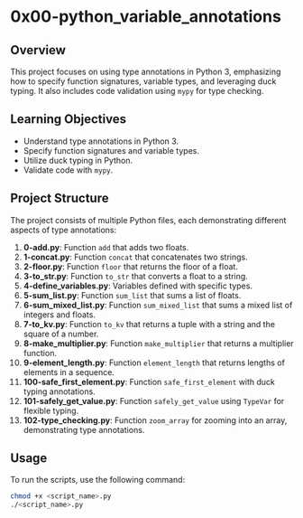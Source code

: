 # 0x00-python_variable_annotations

## Overview

This project focuses on using type annotations in Python 3, emphasizing how to specify function signatures, variable types, and leveraging duck typing. It also includes code validation using `mypy` for type checking.

## Learning Objectives

- Understand type annotations in Python 3.
- Specify function signatures and variable types.
- Utilize duck typing in Python.
- Validate code with `mypy`.

## Project Structure

The project consists of multiple Python files, each demonstrating different aspects of type annotations:

1. **0-add.py**: Function `add` that adds two floats.
2. **1-concat.py**: Function `concat` that concatenates two strings.
3. **2-floor.py**: Function `floor` that returns the floor of a float.
4. **3-to_str.py**: Function `to_str` that converts a float to a string.
5. **4-define_variables.py**: Variables defined with specific types.
6. **5-sum_list.py**: Function `sum_list` that sums a list of floats.
7. **6-sum_mixed_list.py**: Function `sum_mixed_list` that sums a mixed list of integers and floats.
8. **7-to_kv.py**: Function `to_kv` that returns a tuple with a string and the square of a number.
9. **8-make_multiplier.py**: Function `make_multiplier` that returns a multiplier function.
10. **9-element_length.py**: Function `element_length` that returns lengths of elements in a sequence.
11. **100-safe_first_element.py**: Function `safe_first_element` with duck typing annotations.
12. **101-safely_get_value.py**: Function `safely_get_value` using `TypeVar` for flexible typing.
13. **102-type_checking.py**: Function `zoom_array` for zooming into an array, demonstrating type annotations.

## Usage

To run the scripts, use the following command:

```bash
chmod +x <script_name>.py
./<script_name>.py
